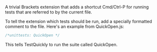 A trivial Brackets extension that adds a shortcut Cmd/Ctrl-P
for running tests that are referred to by the current file.

To tell the extension which tests should be run, add a specially formatted comment to the file.
Here's an example from QuickOpen.js:

```javascript
/*unittests: QuickOpen */
```

This tells TestQuickly to run the suite called QuickOpen.